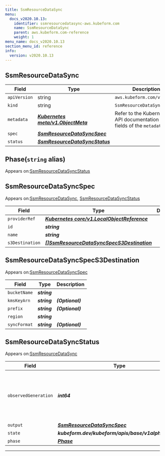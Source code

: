 ```yaml
---
title: SsmResourceDataSync
menu:
  docs_v2020.10.13:
    identifier: ssmresourcedatasync-aws.kubeform.com
    name: SsmResourceDataSync
    parent: aws.kubeform.com-reference
    weight: 1
menu_name: docs_v2020.10.13
section_menu_id: reference
info:
  version: v2020.10.13
---
```


## SsmResourceDataSync
| Field | Type | Description |
| ------ | ----- | ----------- |
| `apiVersion` | string | `aws.kubeform.com/v1alpha1` |
|    `kind` | string | `SsmResourceDataSync` |
| `metadata` | ***[Kubernetes meta/v1.ObjectMeta](https://kubernetes.io/docs/reference/generated/kubernetes-api/v1.13/#objectmeta-v1-meta)***|Refer to the Kubernetes API documentation for the fields of the `metadata` field.|
| `spec` | ***[SsmResourceDataSyncSpec](#ssmresourcedatasyncspec)***||
| `status` | ***[SsmResourceDataSyncStatus](#ssmresourcedatasyncstatus)***||
## Phase(`string` alias)

Appears on:[SsmResourceDataSyncStatus](#ssmresourcedatasyncstatus)

## SsmResourceDataSyncSpec

Appears on:[SsmResourceDataSync](#ssmresourcedatasync), [SsmResourceDataSyncStatus](#ssmresourcedatasyncstatus)

| Field | Type | Description |
| ------ | ----- | ----------- |
| `providerRef` | ***[Kubernetes core/v1.LocalObjectReference](https://kubernetes.io/docs/reference/generated/kubernetes-api/v1.13/#localobjectreference-v1-core)***||
| `id` | ***string***||
| `name` | ***string***||
| `s3Destination` | ***[[]SsmResourceDataSyncSpecS3Destination](#ssmresourcedatasyncspecs3destination)***||
## SsmResourceDataSyncSpecS3Destination

Appears on:[SsmResourceDataSyncSpec](#ssmresourcedatasyncspec)

| Field | Type | Description |
| ------ | ----- | ----------- |
| `bucketName` | ***string***||
| `kmsKeyArn` | ***string***| ***(Optional)*** |
| `prefix` | ***string***| ***(Optional)*** |
| `region` | ***string***||
| `syncFormat` | ***string***| ***(Optional)*** |
## SsmResourceDataSyncStatus

Appears on:[SsmResourceDataSync](#ssmresourcedatasync)

| Field | Type | Description |
| ------ | ----- | ----------- |
| `observedGeneration` | ***int64***| ***(Optional)*** Resource generation, which is updated on mutation by the API Server.|
| `output` | ***[SsmResourceDataSyncSpec](#ssmresourcedatasyncspec)***| ***(Optional)*** |
| `state` | ***kubeform.dev/kubeform/apis/base/v1alpha1.State***| ***(Optional)*** |
| `phase` | ***[Phase](#phase)***| ***(Optional)*** |
---
